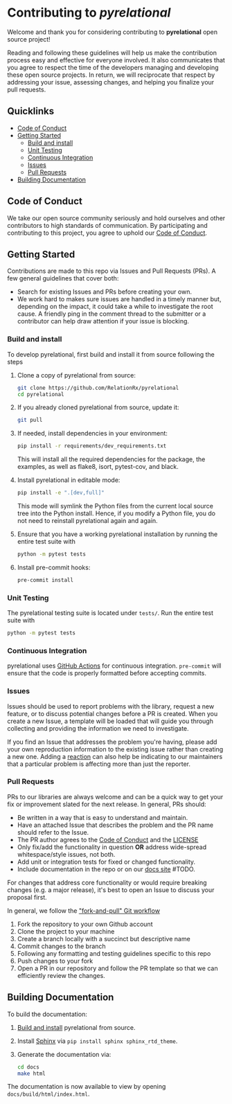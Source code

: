 # Contributing to *pyrelational*

Welcome and thank you for considering contributing to **pyrelational** open source project!

Reading and following these guidelines will help us make the contribution process easy and effective for everyone involved.
It also communicates that you agree to respect the time of the developers managing and developing these open source projects.
In return, we will reciprocate that respect by addressing your issue, assessing changes, and helping you finalize your pull requests.

## Quicklinks

* [Code of Conduct](#code-of-conduct)
* [Getting Started](#getting-started)
    * [Build and install](#build-install)
    * [Unit Testing](#unit-testing)
    * [Continuous Integration](#continuous-integration)
    * [Issues](#issues)
    * [Pull Requests](#pull-requests)
 * [Building Documentation](#building-documentation)

## Code of Conduct

We take our open source community seriously and hold ourselves and other contributors to high standards of communication. By participating and contributing to this project, you agree to uphold our [Code of Conduct](https://github.com/RelationRx/pyrelational/CODE-OF-CONDUCT.md).

## Getting Started

Contributions are made to this repo via Issues and Pull Requests (PRs). A few general guidelines that cover both:

- Search for existing Issues and PRs before creating your own.
- We work hard to makes sure issues are handled in a timely manner but, depending on the impact, it could take a while to investigate the root cause. A friendly ping in the comment thread to the submitter or a contributor can help draw attention if your issue is blocking.

### Build and install
To develop pyrelational, first build and install it from source following the steps

1. Clone a copy of pyrelational from source:

   ```bash
   git clone https://github.com/RelationRx/pyrelational
   cd pyrelational
   ```

2. If you already cloned pyrelational from source, update it:

   ```bash
   git pull
   ```

3. If needed, install dependencies in your environment:

   ```bash
   pip install -r requirements/dev_requirements.txt
   ```

   This will install all the required dependencies for the package, the examples, as well as flake8, isort, pytest-cov, and black.

4. Install pyrelational in editable mode:

   ```bash
   pip install -e ".[dev,full]"
   ```

   This mode will symlink the Python files from the current local source tree into the Python install. Hence, if you modify a Python file, you do not need to reinstall pyrelational again and again.

5. Ensure that you have a working pyrelational installation by running the entire test suite with

   ```bash
   python -m pytest tests
   ```

6. Install pre-commit hooks:

   ```bash
   pre-commit install
   ```

### Unit Testing

The pyrelational testing suite is located under `tests/`.
Run the entire test suite with

```bash
python -m pytest tests
```

### Continuous Integration

pyrelational uses [GitHub Actions](https://github.com/RelationRX/pyrelational/actions) for continuous integration. `pre-commit` will ensure that the code is properly formatted before accepting commits.

### Issues

Issues should be used to report problems with the library, request a new feature, or to discuss potential changes before a PR is created. When you create a new Issue, a template will be loaded that will guide you through collecting and providing the information we need to investigate.

If you find an Issue that addresses the problem you're having, please add your own reproduction information to the existing issue rather than creating a new one. Adding a [reaction](https://github.blog/2016-03-10-add-reactions-to-pull-requests-issues-and-comments/) can also help be indicating to our maintainers that a particular problem is affecting more than just the reporter.

### Pull Requests

PRs to our libraries are always welcome and can be a quick way to get your fix or improvement slated for the next release. In general, PRs should:

- Be written in a way that is easy to understand and maintain.
- Have an attached Issue that describes the problem and the PR name should refer to the Issue.
- The PR author agrees to the [Code of Conduct](https://github.com/RelationRx/pyrelational/blob/master/CODE-OF-CONDUCT.md) and the [LICENSE](https://github.com/RelationRx/pyrelational/blob/master/LICENSE)
- Only fix/add the functionality in question **OR** address wide-spread whitespace/style issues, not both.
- Add unit or integration tests for fixed or changed functionality.
- Include documentation in the repo or on our [docs site]() #TODO.

For changes that address core functionality or would require breaking changes (e.g. a major release), it's best to open an Issue to discuss your proposal first.

In general, we follow the ["fork-and-pull" Git workflow](https://github.com/susam/gitpr)

1. Fork the repository to your own Github account
2. Clone the project to your machine
3. Create a branch locally with a succinct but descriptive name
4. Commit changes to the branch
5. Following any formatting and testing guidelines specific to this repo
6. Push changes to your fork
7. Open a PR in our repository and follow the PR template so that we can efficiently review the changes.


## Building Documentation

To build the documentation:

1. [Build and install](#getting-started) pyrelational from source.
2. Install [Sphinx](https://www.sphinx-doc.org/en/master/) via `pip install sphinx sphinx_rtd_theme`.
3. Generate the documentation via:

   ```bash
   cd docs
   make html
   ```

The documentation is now available to view by opening `docs/build/html/index.html`.
